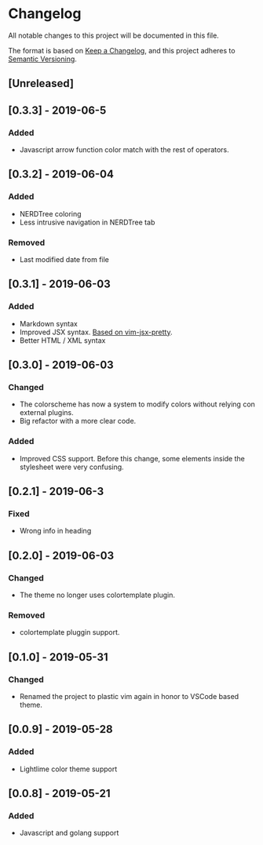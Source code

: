 # Changelog
All notable changes to this project will be documented in this file.

The format is based on [Keep a Changelog](https://keepachangelog.com/en/1.0.0/),
and this project adheres to [Semantic Versioning](https://semver.org/spec/v2.0.0.html).

## [Unreleased]

## [0.3.3] - 2019-06-5
### Added
- Javascript arrow function color match with the rest of operators.

## [0.3.2] - 2019-06-04
### Added
- NERDTree coloring
- Less intrusive navigation in NERDTree tab
### Removed
- Last modified date from file

## [0.3.1] - 2019-06-03
### Added
- Markdown syntax
- Improved JSX syntax. [Based on vim-jsx-pretty](https://github.com/MaxMEllon/vim-jsx-pretty).
- Better HTML / XML syntax

## [0.3.0] - 2019-06-03
### Changed
- The colorscheme has now a system to modify colors without relying con external plugins.
- Big refactor with a more clear code.
### Added
- Improved CSS support. Before this change, some elements inside the stylesheet were very confusing.

## [0.2.1] - 2019-06-3
### Fixed
- Wrong info in heading

## [0.2.0] - 2019-06-03
### Changed
- The theme no longer uses colortemplate plugin.
### Removed
- colortemplate pluggin support.

## [0.1.0] - 2019-05-31
### Changed
- Renamed the project to plastic vim again in honor to VSCode based theme.

## [0.0.9] - 2019-05-28
### Added
- Lightlime color theme support

## [0.0.8] - 2019-05-21
### Added
- Javascript and golang support
